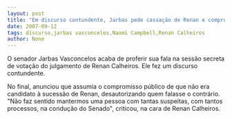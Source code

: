 ```yaml
---
layout: post
title: "Em discurso contundente, Jarbas pede cassação de Renan e compromete-se a não concorrer à sucessão"
date: 2007-09-12
tags: discurso,jarbas vasconcelos,Naomi Campbell,Renan Calheiros
author: None
---
```

O senador Jarbas Vasconcelos acaba de proferir sua fala na sess&atilde;o secreta de vota&ccedil;&atilde;o do julgamento de Renan Calheiros. Ele fez um discurso contundente.
&nbsp;

No final, anunciou que assumia o compromisso p&uacute;blico de que n&atilde;o era candidato &agrave; sucess&atilde;o de Renan, desautorizando quem falasse o contr&aacute;rio.
&quot;N&atilde;o faz sentido mantermos uma pessoa com tantas suspeitas, com tantos processos, na condu&ccedil;&atilde;o do Senado&quot;, criticou, na cara de Renan Calheiros. 